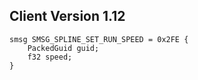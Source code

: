 ## Client Version 1.12

```rust,ignore
smsg SMSG_SPLINE_SET_RUN_SPEED = 0x2FE {
    PackedGuid guid;    
    f32 speed;    
}

```
